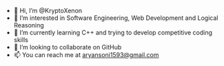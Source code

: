 - 👋 Hi, I’m @KryptoXenon
- 👀 I’m interested in Software Engineering, Web Development and Logical Reasoning
- 🌱 I’m currently learning C++ and trying to develop competitive coding skills
- 💞️ I’m looking to collaborate on GitHub
- 📫 You can reach me at aryansoni1593@gmail.com

<!---
KryptoXenon/KryptoXenon is a ✨ special ✨ repository because its `README.md` (this file) appears on your GitHub profile.
You can click the Preview link to take a look at your changes.
--->
